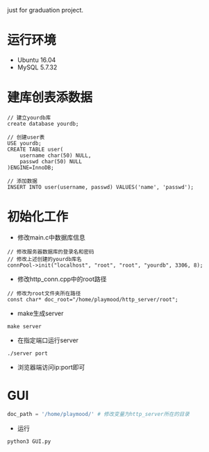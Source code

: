 just for graduation project.

# 运行环境
- Ubuntu 16.04
- MySQL 5.7.32

# 建库创表添数据
```
// 建立yourdb库
create database yourdb;

// 创建user表
USE yourdb;
CREATE TABLE user(
    username char(50) NULL,
    passwd char(50) NULL
)ENGINE=InnoDB;

// 添加数据
INSERT INTO user(username, passwd) VALUES('name', 'passwd');
```
# 初始化工作
- 修改main.c中数据库信息
```
// 修改服务器数据库的登录名和密码
// 修改上述创建的yourdb库名
connPool->init("localhost", "root", "root", "yourdb", 3306, 8);
```
- 修改http_conn.cpp中的root路径
```
// 修改为root文件夹所在路径
const char* doc_root="/home/playmood/http_server/root";
```
- make生成server
```
make server
```
- 在指定端口运行server
```
./server port
```
- 浏览器端访问ip:port即可

# GUI

```python
doc_path = '/home/playmood/' # 修改变量为http_server所在的目录
```

- 运行

```shell
python3 GUI.py
```


